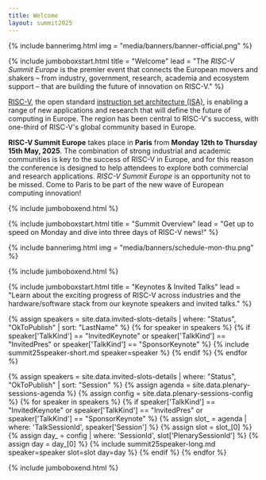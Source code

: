 ```yaml
---
title: Welcome
layout: summit2025
---
```


{% include bannerimg.html
    img = "media/banners/banner-official.png"
%}

{% include jumboboxstart.html
	title = "Welcome"
	lead = "The *RISC-V Summit Europe* is the premier event that connects the European movers and shakers – from industry, government, research, academia and ecosystem support – that are building the future of innovation on RISC-V."
%}

[RISC-V](https://riscv.org), the open standard [instruction set
architecture
(ISA)](https://en.wikipedia.org/wiki/Instruction_set_architecture), is
enabling a range of new applications and research that will define the
future of computing in Europe. The region has been central to RISC-V's
success, with one-third of RISC-V's global community based in Europe.

**RISC-V Summit Europe** takes place in **Paris** from **Monday 12th to
Thursday 15th May, 2025**. The combination of strong industrial and
academic communities is key to the success of RISC-V in Europe, and
for this reason the conference is designed to help attendees to
explore both commercial and research applications.  *RISC-V Summit
Europe* is an opportunity not to be missed. Come to Paris to be part
of the new wave of European computing innovation!

{% include jumboboxend.html %}

{% include jumboboxstart.html
title = "Summit Overview"
lead = "Get up to speed on Monday and dive into three days of RISC-V news!"
%}

{% include bannerimg.html
    img = "media/banners/schedule-mon-thu.png"
%}

{% include jumboboxend.html %}

{% include jumboboxstart.html
title = "Keynotes & Invited Talks"
lead = "Learn about the exciting progress of RISC-V across industries and the hardware/software stack from our keynote speakers and invited talks."
%}

<div class="row mt-5">
{% assign speakers = site.data.invited-slots-details | where: "Status", "OkToPublish" | sort: "LastName" %}
{% for speaker in speakers %}
{% if speaker['TalkKind'] == "InvitedKeynote" or speaker['TalkKind'] == "InvitedPres" or speaker['TalkKind'] == "SponsorKeynote" %}
{% include summit25speaker-short.md speaker=speaker %}
{% endif %}
{% endfor %}
</div>

{% assign speakers = site.data.invited-slots-details | where: "Status", "OkToPublish" | sort: "Session" %}
{% assign agenda  = site.data.plenary-sessions-agenda %}
{% assign config  = site.data.plenary-sessions-config %}
{% for speaker in speakers %}
{% if speaker['TalkKind'] == "InvitedKeynote" or speaker['TalkKind'] == "InvitedPres" or speaker['TalkKind'] == "SponsorKeynote" %}
{% assign slot_ = agenda  | where: 'TalkSessionId', speaker['Session'] %}
{% assign slot  = slot_[0] %}
{% assign day_  = config | where: 'SessionId', slot['PlenarySessionId'] %}
{% assign day   = day_[0] %}
{% include summit25speaker-long.md speaker=speaker slot=slot day=day %}
{% endif %}
{% endfor %}

{% include jumboboxend.html %}
